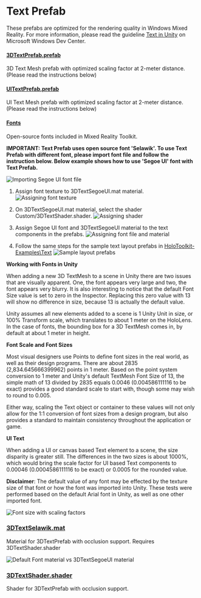 # Text Prefab
These prefabs are optimized for the rendering quality in Windows Mixed Reality. For more information, please read the guideline [Text in Unity](https://docs.microsoft.com/en-us/windows/mixed-reality/text-in-unity) on Microsoft Windows Dev Center.

#### [3DTextPrefab.prefab](/Assets/HoloToolkit/UX/Prefabs/3DTextPrefab.prefab)

3D Text Mesh prefab with optimized scaling factor at 2-meter distance. (Please read the instructions below)

#### [UITextPrefab.prefab](/Assets/HoloToolkit/UX/Prefabs/UITextPrefab.prefab)

UI Text Mesh prefab with optimized scaling factor at 2-meter distance. (Please read the instructions below)

#### [Fonts](/Assets/HoloToolkit/UX/Fonts)

Open-source fonts included in Mixed Reality Toolkit.


**IMPORTANT: Text Prefab uses open source font 'Selawik'. To use Text Prefab with different font, please import font file and follow the instruction below. Below example shows how to use 'Segoe UI' font with Text Prefab.**

![Importing Segoe UI font file](/External/ReadMeImages/TextPrefabInstructions01.png)

1. Assign font texture to 3DTextSegoeUI.mat material. 
![Assigning font texture](/External/ReadMeImages/TextPrefabInstructions02.png)

2. On 3DTextSegoeUI.mat material, select the shader Custom/3DTextShader.shader. 
![Assigning shader](/External/ReadMeImages/TextPrefabInstructions03.png)

3. Assign Segoe UI font and 3DTextSegoeUI material to the text components in the prefabs.
![Assigning font file and material](/External/ReadMeImages/TextPrefabInstructions04.png)

4. Follow the same steps for the sample text layout prefabs in [HoloToolkit-Examples\Text](/Assets/HoloToolkit-Examples/UX/Prefabs)
![Sample layout prefabs](/External/ReadMeImages/TextPrefabInstructions05.png)

**Working with Fonts in Unity**

When adding a new 3D TextMesh to a scene in Unity there are two issues that are visually apparent. One, the font appears very large and two, the font appears very blurry. It is also interesting to notice that the default Font Size value is set to zero in the Inspector. Replacing this zero value with 13 will show no difference in size, because 13 is actually the default value.

Unity assumes all new elements added to a scene is 1 Unity Unit in size, or 100%  Transform scale, which translates to about 1 meter on the HoloLens. In the case of fonts, the bounding box for a 3D TextMesh comes in, by default at about 1 meter in height.

**Font Scale and Font Sizes**

Most visual designers use Points to define font sizes in the real world, as well as their design programs. There are about 2835 (2,834.645666399962) points in 1 meter. Based on the point system conversion to 1 meter and Unity's default TextMesh Font Size of 13, the simple math of 13 divided by 2835 equals 0.0046 (0.004586111116 to be exact) provides a good standard scale to start with, though some may wish to round to 0.005.

Either way, scaling the Text object or container to these values will not only allow for the 1:1 conversion of font sizes from a design program, but also provides a standard to maintain consistency throughout the application or game.

**UI Text**

When adding a UI or canvas based Text element to a scene, the size disparity is greater still. The differences in the two sizes is about 1000%, which would bring the scale factor for UI based Text components to 0.00046 (0.0004586111116 to be exact) or 0.0005 for the rounded value.
 
**Disclaimer**: The default value of any font may be effected by the texture size of that font or how the font was imported into Unity. These tests were performed based on the default Arial font in Unity, as well as one other imported font.

![Font size with scaling factors](/External/ReadMeImages/TextPrefabInstructions07.png)

### [3DTextSelawik.mat](/Assets/HoloToolkit/UX/Fonts/3DTextSelawik.mat)

Material for 3DTextPrefab with occlusion support. Requires 3DTextShader.shader

![Default Font material vs 3DTextSegoeUI material](/External/ReadMeImages/TextPrefabInstructions06.png)


### [3DTextShader.shader](/Assets/HoloToolkit/UX/Shaders/3DTextShader.shader)

Shader for 3DTextPrefab with occlusion support.
